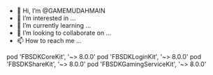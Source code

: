 - 👋 Hi, I’m @GAMEMUDAHMAIN
- 👀 I’m interested in ...
- 🌱 I’m currently learning ...
- 💞️ I’m looking to collaborate on ...
- 📫 How to reach me ...

<!---
GAMEMUDAHMAIN/GAMEMUDAHMAIN is a ✨ special ✨ repository because its `README.md` (this file) appears on your GitHub profile.
You can click the Preview link to take a look at your changes.
--->
pod 'FBSDKCoreKit', '~> 8.0.0'
pod 'FBSDKLoginKit', '~> 8.0.0'
pod 'FBSDKShareKit', '~> 8.0.0'
pod 'FBSDKGamingServiceKit', '~> 8.0.0'
